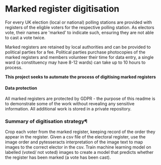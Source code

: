
# Marked register digitisation 
 

For every UK  election (local or national) polling stations are provided with registers of the eligble voters for the respective polling station. As electors vote, their names are 'marked' to indicate such, ensuring they are not able to cast a vote twice. 

Marked registers are retained by local authorities and can be provided to political parties for a fee. Political parties purchase photocopies of the marked registers and members volunteer their time for data entry, a single ward (a constituency may have 8-12 wards) can take up to 10 hours to process. 

<b>This project seeks to automate the process of digitising marked registers</b>


#### Data protection
All marked registers are protected by GDPR - the purpose of this readme is to demonstrate some of the work without revealing any sensitive information. All additional work is stored in a private repository.

### Summary of digitisation strategy¶
Crop each voter from the marked register, keeping record of the order they appear in the register. Given a csv file of the electoral register, use the image order and pytesseracts interpretation of the image text to map images to the correct elector in the csv. Train machine learning model on labelled (voted/ not voted) images to create a model that predicts whether the register has been marked (a vote has been cast).


```python

```
